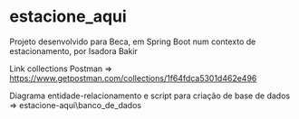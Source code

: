 # estacione_aqui
Projeto desenvolvido para Beca, em Spring Boot num contexto de estacionamento, por Isadora Bakir

Link collections Postman => https://www.getpostman.com/collections/1f64fdca5301d462e496

Diagrama entidade-relacionamento e script para criação de base de dados => estacione-aqui\banco_de_dados

